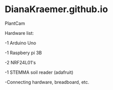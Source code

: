 # DianaKraemer.github.io
PlantCam

Hardware list: 

-1 Arduino Uno 

-1 Raspbery pi 3B

-2 NRF24L01's

-1 STEMMA soil reader (adafruit)

-Connecting hardware, breadboard, etc. 
